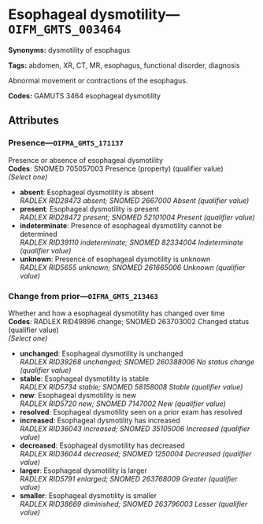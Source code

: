# Esophageal dysmotility—`OIFM_GMTS_003464`

**Synonyms:** dysmotility of esophagus

**Tags:** abdomen, XR, CT, MR, esophagus, functional disorder, diagnosis

Abnormal movement or contractions of the esophagus.

**Codes:** GAMUTS 3464 esophageal dysmotility

## Attributes

### Presence—`OIFMA_GMTS_171137`

Presence or absence of esophageal dysmotility  
**Codes**: SNOMED 705057003 Presence (property) (qualifier value)  
*(Select one)*

- **absent**: Esophageal dysmotility is absent  
_RADLEX RID28473 absent; SNOMED 2667000 Absent (qualifier value)_
- **present**: Esophageal dysmotility is present  
_RADLEX RID28472 present; SNOMED 52101004 Present (qualifier value)_
- **indeterminate**: Presence of esophageal dysmotility cannot be determined  
_RADLEX RID39110 indeterminate; SNOMED 82334004 Indeterminate (qualifier value)_
- **unknown**: Presence of esophageal dysmotility is unknown  
_RADLEX RID5655 unknown; SNOMED 261665006 Unknown (qualifier value)_

### Change from prior—`OIFMA_GMTS_213463`

Whether and how a esophageal dysmotility has changed over time  
**Codes**: RADLEX RID49896 change; SNOMED 263703002 Changed status (qualifier value)  
*(Select one)*

- **unchanged**: Esophageal dysmotility is unchanged  
_RADLEX RID39268 unchanged; SNOMED 260388006 No status change (qualifier value)_
- **stable**: Esophageal dysmotility is stable  
_RADLEX RID5734 stable; SNOMED 58158008 Stable (qualifier value)_
- **new**: Esophageal dysmotility is new  
_RADLEX RID5720 new; SNOMED 7147002 New (qualifier value)_
- **resolved**: Esophageal dysmotility seen on a prior exam has resolved  
- **increased**: Esophageal dysmotility has increased  
_RADLEX RID36043 increased; SNOMED 35105006 Increased (qualifier value)_
- **decreased**: Esophageal dysmotility has decreased  
_RADLEX RID36044 decreased; SNOMED 1250004 Decreased (qualifier value)_
- **larger**: Esophageal dysmotility is larger  
_RADLEX RID5791 enlarged; SNOMED 263768009 Greater (qualifier value)_
- **smaller**: Esophageal dysmotility is smaller  
_RADLEX RID38669 diminished; SNOMED 263796003 Lesser (qualifier value)_